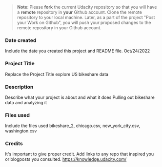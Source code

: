 >**Note**: Please **fork** the current Udacity repository so that you will have a **remote** repository in **your** Github account. Clone the remote repository to your local machine. Later, as a part of the project "Post your Work on Github", you will push your proposed changes to the remote repository in your Github account.

### Date created
Include the date you created this project and README file.
Oct/24/2022

### Project Title
Replace the Project Title
explore US bikeshare data

### Description
Describe what your project is about and what it does
Pulling out bikeshare data and analyzing it

### Files used
Include the files used
bikeshare_2, chicago.csv, new_york_city.csv, washington.csv

### Credits
It's important to give proper credit. Add links to any repo that inspired you or blogposts you consulted.
https://knowledge.udacity.com/
